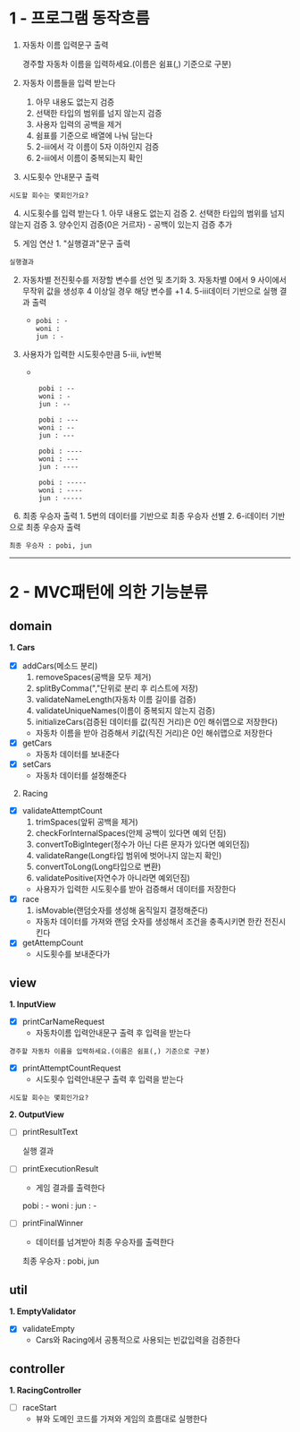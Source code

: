 1 - 프로그램 동작흐름
===
1. 자동차 이름 입력문구 출력


    경주할 자동차 이름을 입력하세요.(이름은 쉼표(,) 기준으로 구분)
&nbsp;
2. 자동차 이름들을 입력 받는다
   1. 아무 내용도 없는지 검증
   2. 선택한 타입의 범위를 넘지 않는지 검증
   3. 사용자 입력의 공백을 제거
   4. 쉼표를 기준으로 배열에 나눠 담는다
   5. 2-iii에서 각 이름이 5자 이하인지 검증
   6. 2-iii에서 이름이 중복되는지 확인

&nbsp;
3. 시도횟수 안내문구 출력


    시도할 회수는 몇회인가요?
&nbsp;
4. 시도횟수를 입력 받는다
    1. 아무 내용도 없는지 검증
    2. 선택한 타입의 범위를 넘지 않는지 검증
    3. 양수인지 검증(0은 거르자)
      - 공백이 있는지 검증 추가

&nbsp;
5. 게임 연산
    1. "실행결과"문구 출력


    실행결과

2. 자동차별 전진횟수를 저장할 변수를 선언 및 초기화
   3. 자동차별 0에서 9 사이에서 무작위 값을 생성후 4 이상일 경우 해당 변수를 +1
   4. 5-iii데이터 기반으로 실행 결과 출력

   - 
         pobi : -
         woni :
         jun : -


5.  사용자가 입력한 시도횟수만큼 5-iii, iv반복

    -

            pobi : --
            woni : -
            jun : --

            pobi : ---
            woni : --
            jun : ---

            pobi : ----
            woni : ---
            jun : ----

            pobi : -----
            woni : ----
            jun : -----


&nbsp;
6. 최종 우승자 출력
    1. 5번의 데이터를 기반으로 최종 우승자 선별
    2. 6-i데이터 기반으로 최종 우승자 출력


    최종 우승자 : pobi, jun

---

2 - MVC패턴에 의한 기능분류
===

## domain
   __1. Cars__
   - [x] addCars(메소드 분리)
     1) removeSpaces(공백을 모두 제거)
     2) splitByComma(","단위로 분리 후 리스트에 저장)
     3) validateNameLength(자동차 이름 길이를 검증)
     4) validateUniqueNames(이름이 중복되지 않는지 검증)
     5) initializeCars(검증된 데이터를 값(직진 거리)은 0인 해쉬맵으로 저장한다)
      - 자동차 이름을 받아 검증해서 키값(직진 거리)은 0인 해쉬맵으로 저장한다
   - [x] getCars
      - 자동차 데이터를 보내준다
   - [x] setCars
      - 자동차 데이터를 설정해준다

   2. Racing
   - [x] validateAttemptCount
     1) trimSpaces(앞뒤 공백을 제거)
     2) checkForInternalSpaces(안제 공백이 있다면 예외 던짐)
     3) convertToBigInteger(정수가 아닌 다른 문자가 있다면 예외던짐)
     4) validateRange(Long타입 범위에 벗어나지 않는지 확인)
     5) convertToLong(Long타입으로 변환)
     6) validatePositive(자연수가 아니라면 예외던짐)
     - 사용자가 입력한 시도횟수를 받아 검증해서 데이터를 저장한다
   - [x] race
     1) isMovable(랜덤숫자를 생성해 움직일지 결정해준다)
     - 자동차 데이터를 가져와 랜덤 숫자를 생성해서 조건을 충족시키면 한칸 전진시킨다
   - [x] getAttempCount
     - 시도횟수를 보내준다가

## view
   __1. InputView__
   - [x] printCarNameRequest
     - 자동차이름 입력안내문구 출력 후 입력을 받는다

    경주할 자동차 이름을 입력하세요.(이름은 쉼표(,) 기준으로 구분)

   - [x] printAttemptCountRequest
     - 시도횟수 입력안내문구 출력 후 입력을 받는다

    시도할 회수는 몇회인가요?

__2. OutputView__
- [ ] printResultText


    실행 결과

- [ ] printExecutionResult
    - 게임 결과를 출력한다


    pobi : -
    woni :
    jun : -

- [ ] printFinalWinner
    - 데이터를 넘겨받아 최종 우승자를 출력한다


    최종 우승자 : pobi, jun

## util
__1. EmptyValidator__
-  [x] validateEmpty
    - Cars와 Racing에서 공통적으로 사용되는 빈값입력을 검증한다

## controller
__1. RacingController__
- [ ] raceStart
    - 뷰와 도메인 코드를 가져와 게임의 흐름대로 실행한다



